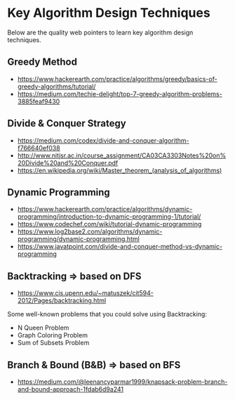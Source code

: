 # Key Algorithm Design Techniques

Below are the quality web pointers to learn key algorithm design techniques.

## Greedy Method
* https://www.hackerearth.com/practice/algorithms/greedy/basics-of-greedy-algorithms/tutorial/
* https://medium.com/techie-delight/top-7-greedy-algorithm-problems-3885feaf9430

## Divide & Conquer Strategy
* https://medium.com/codex/divide-and-conquer-algorithm-f766640ef038
* http://www.nitjsr.ac.in/course_assignment/CA03CA3303Notes%20on%20Divide%20and%20Conquer.pdf
* https://en.wikipedia.org/wiki/Master_theorem_(analysis_of_algorithms)

## Dynamic Programming
* https://www.hackerearth.com/practice/algorithms/dynamic-programming/introduction-to-dynamic-programming-1/tutorial/
* https://www.codechef.com/wiki/tutorial-dynamic-programming
* https://www.log2base2.com/algorithms/dynamic-programming/dynamic-programming.html
* https://www.javatpoint.com/divide-and-conquer-method-vs-dynamic-programming

## Backtracking => based on DFS
* https://www.cis.upenn.edu/~matuszek/cit594-2012/Pages/backtracking.html

Some well-known problems that you could solve using Backtracking:
* N Queen Problem
* Graph Coloring Problem
* Sum of Subsets Problem

## Branch & Bound (B&B) => based on BFS
* https://medium.com/@leenancyparmar1999/knapsack-problem-branch-and-bound-approach-1fdab6d9a241
